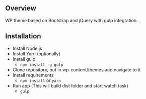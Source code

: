 ## Overview

WP theme based on Bootstrap and jQuery with gulp integration.

## Installation

* Install Node.js
* Install Yarn (optionally)
* Install gulp
  * ```npm install -g gulp```
* Clone repository, put in wp-content/themes and navigate to it
* Install requirements
  * ```npm install``` or ```yarn```
* Run app (This will build dist folder and start watch task)
  * ```gulp```